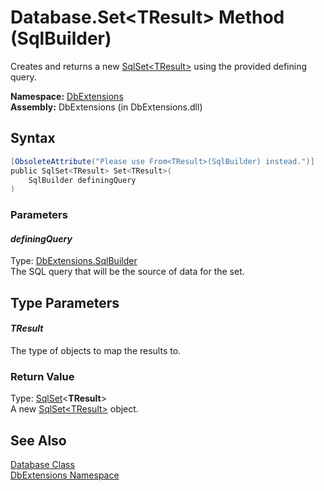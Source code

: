 Database.Set&lt;TResult> Method (SqlBuilder)
============================================
Creates and returns a new [SqlSet&lt;TResult>][1] using the provided defining query.

**Namespace:** [DbExtensions][2]  
**Assembly:** DbExtensions (in DbExtensions.dll)

Syntax
------

```csharp
[ObsoleteAttribute("Please use From<TResult>(SqlBuilder) instead.")]
public SqlSet<TResult> Set<TResult>(
	SqlBuilder definingQuery
)
```

### Parameters

#### *definingQuery*
Type: [DbExtensions.SqlBuilder][3]  
The SQL query that will be the source of data for the set.


Type Parameters
---------------

#### *TResult*
The type of objects to map the results to.

### Return Value
Type: [SqlSet][1]&lt;**TResult**>  
A new [SqlSet&lt;TResult>][1] object.

See Also
--------
[Database Class][4]  
[DbExtensions Namespace][2]  

[1]: ../SqlSet_1/README.md
[2]: ../README.md
[3]: ../SqlBuilder/README.md
[4]: README.md